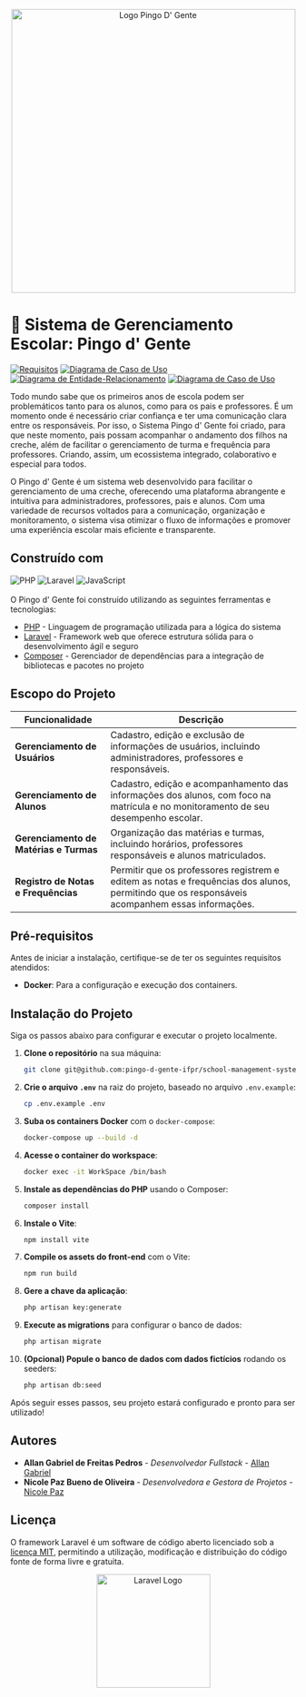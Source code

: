 <p align="center" width="400">

<img src="https://i.imgur.com/gSyTvA3.png" alt="Logo Pingo D' Gente" width="500">
    
</p>

# 🍉 Sistema de Gerenciamento Escolar: Pingo d' Gente


[![Requisitos](https://img.shields.io/badge/Requisitos-99D98F?style=for-the-badge)](https://docs.google.com/document/d/1dPLNbWGPJrLT6XW6vUQCduGXSOD5udjA/edit?usp=sharing&ouid=110106372221435632533&rtpof=true&sd=true)
[![Diagrama de Caso de Uso](https://img.shields.io/badge/Casos%20de%20Uso-F26B8F?style=for-the-badge)](https://drive.google.com/file/d/1rXeYg-VK0TMsUCLDTi41SwxnXuDuftzV/view)
[![Diagrama de Entidade-Relacionamento](https://img.shields.io/badge/Diagrama%20Entidade%20Relacionamento-81DEE3?style=for-the-badge)](https://miro.com/welcomeonboard/VWFiczJkdFZFZDNuWnMyZ0JGYVowYzJZM3k0cTY5YWcydWprT2FhY0dJeWNWNjQ1YXV4ZG8wWnBBbnhOZ09TcnwzNDU4NzY0NTI4ODIwMjA1NzE2fDI=?share_link_id=929135724874)
[![Diagrama de Caso de Uso](https://img.shields.io/badge/Prot%C3%B3tipos-F26B8F?style=for-the-badge)](https://www.figma.com/proto/2istVcaliudTGEq6s4SSaB/Untitled?type=design&node-id=45-6&t=IG7H2hlbh8CqxTU4-1&scaling=scale-down&page-id=0%3A1&starting-point-node-id=2%3A3&mode=design)

Todo mundo sabe que os primeiros anos de escola podem ser problemáticos tanto para os alunos, como para os pais e professores. É um momento onde é necessário criar confiança e ter uma comunicação clara entre os responsáveis. Por isso, o Sistema Pingo d' Gente foi criado, para que neste momento, pais possam acompanhar o andamento dos filhos na creche, além de facilitar o gerenciamento de turma e frequência para professores. Criando, assim, um ecossistema integrado, colaborativo e especial para todos.

O Pingo d' Gente é um sistema web desenvolvido para facilitar o gerenciamento de uma creche, oferecendo uma plataforma abrangente e intuitiva para administradores, professores, pais e alunos. Com uma variedade de recursos voltados para a comunicação, organização e monitoramento, o sistema visa otimizar o fluxo de informações e promover uma experiência escolar mais eficiente e transparente.

## Construído com
![PHP](https://img.shields.io/badge/php-%23777BB4.svg?style=for-the-badge&logo=php&logoColor=white)
![Laravel](https://img.shields.io/badge/laravel-%23FF2D20.svg?style=for-the-badge&logo=laravel&logoColor=white)
![JavaScript](https://img.shields.io/badge/javascript-%23323330.svg?style=for-the-badge&logo=javascript&logoColor=%23F7DF1E)
<br><br>
O Pingo d' Gente foi construído utilizando as seguintes ferramentas e tecnologias:
* [PHP](http://www.php.net) - Linguagem de programação utilizada para a lógica do sistema
* [Laravel](http://www.dropwizard.io/1.0.2/docs/) - Framework web que oferece estrutura sólida para o desenvolvimento ágil e seguro
* [Composer](https://maven.apache.org/) -  Gerenciador de dependências para a integração de bibliotecas e pacotes no projeto

## Escopo do Projeto

| **Funcionalidade**                     | **Descrição**                                                                                                                                      |
|-----------------------------------------|----------------------------------------------------------------------------------------------------------------------------------------------------|
| **Gerenciamento de Usuários**           | Cadastro, edição e exclusão de informações de usuários, incluindo administradores, professores e responsáveis.                                      |
| **Gerenciamento de Alunos**             | Cadastro, edição e acompanhamento das informações dos alunos, com foco na matrícula e no monitoramento de seu desempenho escolar.                  |
| **Gerenciamento de Matérias e Turmas**  | Organização das matérias e turmas, incluindo horários, professores responsáveis e alunos matriculados.                                             |
| **Registro de Notas e Frequências**     | Permitir que os professores registrem e editem as notas e frequências dos alunos, permitindo que os responsáveis acompanhem essas informações.      |

## Pré-requisitos

Antes de iniciar a instalação, certifique-se de ter os seguintes requisitos atendidos:

- **Docker**: Para a configuração e execução dos containers.

## Instalação do Projeto

Siga os passos abaixo para configurar e executar o projeto localmente.

1. **Clone o repositório** na sua máquina:

    ```bash
    git clone git@github.com:pingo-d-gente-ifpr/school-management-system.git
    ```

2. **Crie o arquivo `.env`** na raiz do projeto, baseado no arquivo `.env.example`:

    ```bash
    cp .env.example .env
    ```

3. **Suba os containers Docker** com o `docker-compose`:

    ```bash
    docker-compose up --build -d
    ```

4. **Acesse o container do workspace**:

    ```bash
    docker exec -it WorkSpace /bin/bash
    ```

5. **Instale as dependências do PHP** usando o Composer:

    ```bash
    composer install
    ```

6. **Instale o Vite**:

    ```bash
    npm install vite
    ```

7. **Compile os assets do front-end** com o Vite:

    ```bash
    npm run build
    ```

8. **Gere a chave da aplicação**:

    ```bash
    php artisan key:generate
    ```

9. **Execute as migrations** para configurar o banco de dados:

    ```bash
    php artisan migrate
    ```

10. **(Opcional) Popule o banco de dados com dados fictícios** rodando os seeders:

    ```bash
    php artisan db:seed
    ```

Após seguir esses passos, seu projeto estará configurado e pronto para ser utilizado!

## Autores

* **Allan Gabriel de Freitas Pedros** - *Desenvolvedor Fullstack* - [Allan Gabriel](https://github.com/agp531)
* **Nicole Paz Bueno de Oliveira** - *Desenvolvedora e Gestora de Projetos* - [Nicole Paz](https://github.com/nicpaz)

## Licença

O framework Laravel é um software de código aberto licenciado sob a [licença MIT](https://opensource.org/licenses/MIT), permitindo a utilização, modificação e distribuição do código fonte de forma livre e gratuita.

<p align="center"><a href="https://laravel.com" target="_blank"><img src="https://raw.githubusercontent.com/laravel/art/master/logo-lockup/5%20SVG/2%20CMYK/1%20Full%20Color/laravel-logolockup-cmyk-red.svg" width="200" alt="Laravel Logo"></a></p>

